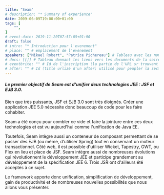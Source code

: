 ```yaml
---
title: "Seam"
# description: "* Summary of experience"
date: 2009-06-09T19:00:00+01:00
tags: [
    "",
]
# event-date: 2019-11-20T07:57:05+01:00
draft: false
# intro: "* Introduction pour l'evenement"
# place: "" # emplacement de l'evenement
speakers: ["Mikael Robert", "Patrice Pichereau"] # Tableau avec les nom des speakers entre " et séparé par des , et doit être identique au titre du speaker enregistré !
# docs: [[]] # Tableau donnant les liens vers les documents de la soirée hors affiche - exemple : [["L'inauguration","http://toursjug.cloud.xwiki.com/xwiki/bin/download/Meetings/20080409/InaugurationToursJUG.pdf"], ["Unitils et Selenium","Unitils-Selenium.pdf"]]
# eventbrite: "" # Id de l'inscription (la partie de l'URL sr trouvant après https://www.eventbrite.fr/e/ )
# after: "" # Id (title urlizé d'un after) utilisé pour peupler la section after d'un evvent (exemple : apside-after-01)
---
```

##### Le premier objectif de Seam est d'unifier deux technologies JEE : JSF et EJB 3.0.

Bien que très puissants, JSF et EJB 3.0 sont très éloignés. 
Créer une application JEE 5.0 nécessite donc beaucoup de code pour les faire cohabiter.

Seam a été conçu pour combler ce vide et faire la jointure entre ces deux technologies et est vu aujourd'hui comme l'unification de Java EE.

Toutefois, Seam intègre aussi un conteneur de composant permettant de se passer des EJB (ou même, d'utiliser Spring) tout en conservant un moteur transactionnel. Côté web, il est possible d'utiliser Wicket, Tapestry, GWT, ou Flex en lieu et place de JSF.
Seam intègre aussi de nombreuses évolutions qui révolutionnent le développement JEE et participe grandement au développement de la spécification JEE 6. Trois JSR ont d'ailleurs été acceptés à ce sujet.

Le framework apporte donc unification, simplification de développement, gain de productivité et de nombreuses nouvelles possibilités que nous allons vous présenter. 